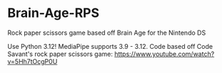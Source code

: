 # Brain-Age-RPS
Rock paper scissors game based off Brain Age for the Nintendo DS

Use Python 3.12! MediaPipe supports 3.9 - 3.12.
Code based off Code Savant's rock paper scissors game: https://www.youtube.com/watch?v=5Hh7tOcgP0U